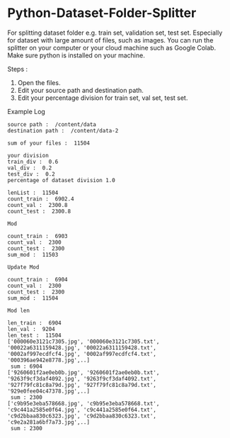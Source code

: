 # Python-Dataset-Folder-Splitter
For splitting dataset folder e.g. train set, validation set, test set. Especially for dataset with large amount of files, such as images.
You can run the splitter on your computer or your cloud machine such as Google Colab. Make sure python is installed on your machine.

Steps :
1. Open the files.
2. Edit your source path and destination path.
3. Edit your percentage division for train set, val set, test set.

Example Log

```
source path :  /content/data
destination path :  /content/data-2 

sum of your files :  11504

your division 
train_div :  0.6 
val_div :  0.2 
test_div :  0.2
percentage of dataset division 1.0 

lenList :  11504
count_train :  6902.4
count_val :  2300.8
count_test :  2300.8

Mod

count_train :  6903
count_val :  2300
count_test :  2300
sum_mod :  11503

Update Mod

count_train :  6904
count_val :  2300
count_test :  2300
sum_mod :  11504

Mod len

len_train :  6904
len_val :  9204
len_test :  11504
['000060e3121c7305.jpg', '000060e3121c7305.txt', '00022a6311159428.jpg', '00022a6311159428.txt', '0002af997ecdfcf4.jpg', '0002af997ecdfcf4.txt', '000396ae942e8778.jpg',..] 
 sum : 6904
['9260601f2ae0eb0b.jpg', '9260601f2ae0eb0b.txt', '9263f9cf3daf4092.jpg', '9263f9cf3daf4092.txt', '927f79fc81c8a79d.jpg', '927f79fc81c8a79d.txt', '929e0fee04c47378.jpg',..] 
 sum : 2300
['c9b95e3eba578668.jpg', 'c9b95e3eba578668.txt', 'c9c441a2585e0f64.jpg', 'c9c441a2585e0f64.txt', 'c9d2bbaa830c6323.jpg', 'c9d2bbaa830c6323.txt', 'c9e2a281a6bf7a73.jpg',..] 
 sum : 2300
 ```
